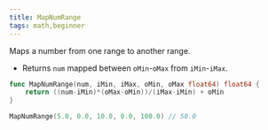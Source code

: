 ```yaml
---
title: MapNumRange
tags: math,beginner
---
```


Maps a number from one range to another range.

- Returns `num` mapped between `oMin`-`oMax` from `iMin`-`iMax`.

```go
func MapNumRange(num, iMin, iMax, oMin, oMax float64) float64 {
	return ((num-iMin)*(oMax-oMin))/(iMax-iMin) + oMin
}
```

```go
MapNumRange(5.0, 0.0, 10.0, 0.0, 100.0) // 50.0
```
